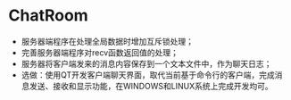 # ChatRoom

- 服务器端程序在处理全局数据时增加互斥锁处理；
- 完善服务器端程序对recv函数返回值的处理；
- 服务器将客户端发来的消息内容保存到一个文本文件中，作为聊天日志；
- 选做：使用QT开发客户端聊天界面，取代当前基于命令行的客户端，完成消息发送、接收和显示功能，在WINDOWS和LINUX系统上完成开发均可。
